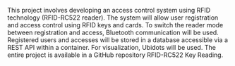 This project involves developing an access control system using RFID technology (RFID-RC522
reader). The system will allow user registration and access control using RFID keys and cards. To
switch the reader mode between registration and access, Bluetooth communication will be used. Registered users and accesses will be stored in a database accessible via a REST API within a container. For
visualization, Ubidots will be used. The entire project is available in a GitHub repository RFID-RC522
Key Reading.
